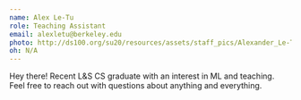 ```yaml
---
name: Alex Le-Tu
role: Teaching Assistant
email: alexletu@berkeley.edu
photo: http://ds100.org/su20/resources/assets/staff_pics/Alexander_Le-Tu.jpg
oh: N/A
---
```


Hey there! Recent L&S CS graduate with an interest in ML and teaching. Feel free to reach out with questions about anything and everything.